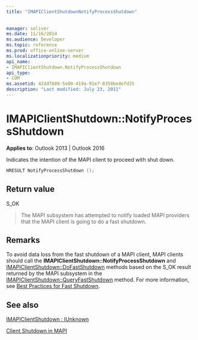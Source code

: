 ```yaml
---
title: "IMAPIClientShutdownNotifyProcessShutdown"
 
 
manager: soliver
ms.date: 11/16/2014
ms.audience: Developer
ms.topic: reference
ms.prod: office-online-server
ms.localizationpriority: medium
api_name:
- IMAPIClientShutdown.NotifyProcessShutdown
api_type:
- COM
ms.assetid: 42dd7889-5e00-419a-91e7-8350be4efd35
description: "Last modified: July 23, 2011"
---
```


# IMAPIClientShutdown::NotifyProcessShutdown

  
  
**Applies to**: Outlook 2013 | Outlook 2016 
  
Indicates the intention of the MAPI client to proceed with shut down.
  
```cpp
HRESULT NotifyProcessShutdown ();
```

## Return value

S_OK
  
> The MAPI subsystem has attempted to notify loaded MAPI providers that the MAPI client is going to do a fast shutdown.
    
## Remarks

To avoid data loss from the fast shutdown of a MAPI client, MAPI clients should call the **IMAPIClientShutdown::NotifyProcessShutdown** and [IMAPIClientShutdown::DoFastShutdown](imapiclientshutdown-dofastshutdown.md) methods based on the S_OK result returned by the MAPI subsystem in the [IMAPIClientShutdown::QueryFastShutdown](imapiclientshutdown-queryfastshutdown.md) method. For more information, see [Best Practices for Fast Shutdown](best-practices-for-fast-shutdown.md).
  
## See also



[IMAPIClientShutdown : IUnknown](imapiclientshutdowniunknown.md)


[Client Shutdown in MAPI](client-shutdown-in-mapi.md)

